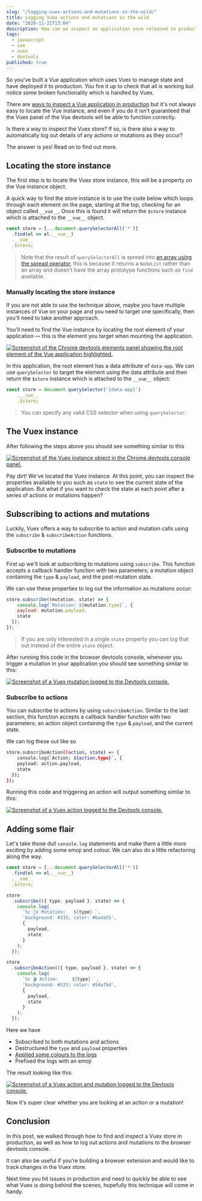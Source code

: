 ```yaml
---
slug: "/logging-vuex-actions-and-mutations-in-the-wild/"
title: Logging Vuex actions and mutations in the wild
date: "2020-11-21T13:04"
description: How can we inspect an application once released to production? In this post, we’ll walk through the options available to you along with some tricks and tips to make the process a little easier.
tags:
  - javascript
  - vue
  - vuex
  - devtools
published: true
---
```


So you've built a Vue application which uses Vuex to manage state and have deployed it to production. You fire it up to check that all is working but notice some broken functionality which is handled by Vuex.

There are [ways to inspect a Vue application in production](/inspecting-a-vue-application-in-production/) but it's not always easy to locate the Vue instance, and even if you do it isn't guaranteed that the Vuex panel of the Vue devtools will be able to function correctly.

Is there a way to inspect the Vuex store? If so, is there also a way to automatically log out details of any actions or mutations as they occur?

The answer is yes! Read on to find out more.

## Locating the store instance

The first step is to locate the Vuex store instance, this will be a property on the Vue instance object.

A quick way to find the store instance is to use the code below which loops through each element on the page, starting at the top, checking for an object called `__vue__`. Once this is found it will return the `$store` instance which is attached to the  `__vue__` object.

```js
const store = [...document.querySelectorAll('*')]
  .find(el => el.__vue__)
  .__vue__
  .$store;
```

> Note that the result of `querySelectorAll` is spread into [an array using the spread operator](https://developer.mozilla.org/en-US/docs/Web/JavaScript/Reference/Operators/Spread_syntax), this is because it returns a `NodeList` rather than an array and doesn't have the array prototype functions such as `find` available.

### Manually locating the store instance

If you are not able to use the technique above, maybe you have multiple instances of Vue on your page and you need to target one specifically, then you'll need to take another approach.

You'll need to find the Vue instance by locating the root element of your application — this is the element you target when mounting the application.

[![Screenshot of the Chrome devtools elements panel showing the root element of the Vue application highlighted.](devtools-root-element.png)](devtools-root-element.png)

In this application, the root element has a data attribute of `data-app`. We can use `querySelector` to target the element using the data attribute and then return the `$store` instance which is attached to the  `__vue__` object:

```js
const store = document.querySelector('[data-app]')
	.__vue__
	.$store;
```

> You can specify any valid CSS selector when using `querySelector`.

## The Vuex instance

After following the steps above you should see something similar to this

[![Screenshot of the Vuex instance object in the Chrome devtools console panel.](devtools-vuex-instance-expanded.png)](devtools-vuex-instance-expanded.png)

Pay dirt! We've located the Vuex instance. At this point, you can inspect the properties available to you such as `state` to see the current state of the application. But what if you want to check the state at each point after a series of actions or mutations happen?

## Subscribing to actions and mutations

Luckily, Vuex offers a way to subscribe to action and mutation calls using the `subscribe` & `subscribeAction` functions.

### Subscribe to mutations

First up we'll look at subscribing to mutations using `subscribe`. This function accepts a callback handler function with two parameters; a mutation object containing the `type` & `payload`, and the post-mutation state.

We can use these properties to log out the information as mutations occur:

```js
store.subscribe((mutation, state) => {
	console.log(`Mutation: ${mutation.type}`, {
    payload: mutation.payload,
    state
  });
});
```

> If you are only interested in a single `state` property you can log that out instead of the entire `state` object.

After running this code in the browser devtools console, whenever you trigger a mutation in your application you should see something similar to this:

[![Screenshot of a Vuex mutation logged to the Devtools console.](devtools-log-mutation.png)](devtools-log-mutation.png)

### Subscribe to actions

You can subscribe to actions by using `subscribeAction`. Similar to the last section, this function accepts a callback handler function with two parameters; an action object containing the `type` & `payload`, and the current state.

We can log these out like so

```bash
store.subscribeAction((action, state) => {
	console.log(`Action: ${action.type}`, {
    payload: action.payload,
    state
  });
});
```

Running this code and triggering an action will output something similar to this:

[![Screenshot of a Vuex action logged to the Devtools console.](devtools-log-action.png)](devtools-log-action.png)

## Adding some flair

Let's take those dull `console.log` statements and make them a little more exciting by adding some emoji and colour. We can also do a little refactoring along the way.

```js
const store = [...document.querySelectorAll('*')]
  .find(el => el.__vue__)
  .__vue__
  .$store;

store
  .subscribe(({ type, payload }, state) => {
    console.log(
      `%c 🧟‍♀️ Mutation:   ${type} `,
      'background: #333; color: #bada55',
      {
        payload,
        state
      }
    );
  });

store
  .subscribeAction(({ type, payload }, state) => {
    console.log(
      `%c 🎬 Action:     ${type} `,
      'background: #333; color: #54afbd',
      {
        payload,
        state
      }
    );
  });
```

Here we have

- Subscribed to both mutations and actions
- Destructured the `type` and `payload` properties
- [Applied some colours to the logs](https://developers.google.com/web/tools/chrome-devtools/console/console-write#styling_console_output_with_css)
- Prefixed the logs with an emoji

The result looking like this:

[![Screenshot of a Vuex action and mutation logged to the Devtools console.](devtools-styled-logs.png)](devtools-styled-logs.png)

Now it's super clear whether you are looking at an action or a mutation!

## Conclusion

In this post, we walked through how to find and inspect a Vuex store in production, as well as how to log out actions and mutations to the browser devtools console.

It can also be useful if you’re building a browser extension and would like to track changes in the Vuex store.

Next time you hit issues in production and need to quickly be able to see what Vuex is doing behind the scenes, hopefully this technique will come in handy.
